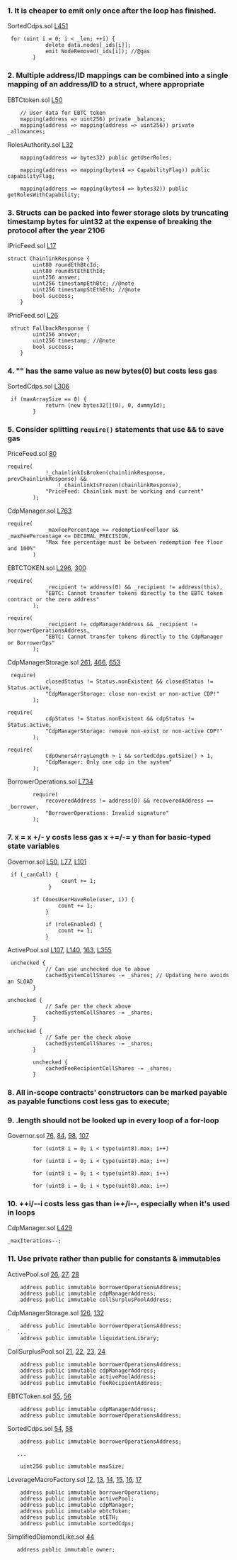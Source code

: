 ### 1.  It is cheaper to emit only once after the loop has finished.

   SortedCdps.sol [L451](https://github.com/code-423n4/2023-10-badger/blob/f2f2e2cf9965a1020661d179af46cb49e993cb7e/packages/contracts/contracts/SortedCdps.sol#L451)
   ```
    for (uint i = 0; i < _len; ++i) {
               delete data.nodes[_ids[i]];
               emit NodeRemoved(_ids[i]); //@gas 
           }
   ```

### 2. Multiple address/ID mappings can be combined into a single mapping of an address/ID to a struct, where appropriate

EBTCtoken.sol [L50](https://github.com/code-423n4/2023-10-badger/blob/f2f2e2cf9965a1020661d179af46cb49e993cb7e/packages/contracts/contracts/EBTCToken.sol#L50)
```
    // User data for EBTC token
    mapping(address => uint256) private _balances;
    mapping(address => mapping(address => uint256)) private _allowances;
```

RolesAuthority.sol [L32](https://github.com/code-423n4/2023-10-badger/blob/f2f2e2cf9965a1020661d179af46cb49e993cb7e/packages/contracts/contracts/Dependencies/RolesAuthority.sol#L32)
```
    mapping(address => bytes32) public getUserRoles;

    mapping(address => mapping(bytes4 => CapabilityFlag)) public capabilityFlag;

    mapping(address => mapping(bytes4 => bytes32)) public getRolesWithCapability;
```

### 3. Structs can be packed into fewer storage slots by truncating timestamp bytes for uint32 at the expense of breaking the protocol after the year 2106

IPricFeed.sol [L17](https://github.com/code-423n4/2023-10-badger/blob/f2f2e2cf9965a1020661d179af46cb49e993cb7e/packages/contracts/contracts/Interfaces/IPriceFeed.sol#L17)
```
struct ChainlinkResponse {
        uint80 roundEthBtcId;
        uint80 roundStEthEthId;
        uint256 answer;
        uint256 timestampEthBtc; //@note
        uint256 timestampStEthEth; //@note
        bool success;
    }
```

IPricFeed.sol [L26](https://github.com/code-423n4/2023-10-badger/blob/f2f2e2cf9965a1020661d179af46cb49e993cb7e/packages/contracts/contracts/Interfaces/IPriceFeed.sol#L26)
```
 struct FallbackResponse {
        uint256 answer;
        uint256 timestamp; //@note
        bool success;
    }

```

### 4. "" has the same value as new bytes(0) but costs less gas

SortedCdps.sol [L306](https://github.com/code-423n4/2023-10-badger/blob/f2f2e2cf9965a1020661d179af46cb49e993cb7e/packages/contracts/contracts/SortedCdps.sol#L306)
```
 if (maxArraySize == 0) {
            return (new bytes32[](0), 0, dummyId);  
        }
```
### 5. Consider splitting `require()` statements that use && to save gas

PriceFeed.sol [80](https://github.com/code-423n4/2023-10-badger/blob/f2f2e2cf9965a1020661d179af46cb49e993cb7e/packages/contracts/contracts/PriceFeed.sol#L80)
```
require(
            !_chainlinkIsBroken(chainlinkResponse, prevChainlinkResponse) &&
                !_chainlinkIsFrozen(chainlinkResponse),
            "PriceFeed: Chainlink must be working and current"
        );
```
CdpManager.sol [L763](https://github.com/code-423n4/2023-10-badger/blob/f2f2e2cf9965a1020661d179af46cb49e993cb7e/packages/contracts/contracts/CdpManager.sol#L763)
```
require(
            _maxFeePercentage >= redemptionFeeFloor && _maxFeePercentage <= DECIMAL_PRECISION,
            "Max fee percentage must be between redemption fee floor and 100%"
        )
```

EBTCTOKEN.sol [L296](https://github.com/code-423n4/2023-10-badger/blob/f2f2e2cf9965a1020661d179af46cb49e993cb7e/packages/contracts/contracts/EBTCToken.sol#L296), [300](https://github.com/code-423n4/2023-10-badger/blob/f2f2e2cf9965a1020661d179af46cb49e993cb7e/packages/contracts/contracts/EBTCToken.sol#L301)
```
require(
            _recipient != address(0) && _recipient != address(this),
            "EBTC: Cannot transfer tokens directly to the EBTC token contract or the zero address"
        );
```

```
require(
            _recipient != cdpManagerAddress && _recipient != borrowerOperationsAddress,
            "EBTC: Cannot transfer tokens directly to the CdpManager or BorrowerOps"
        );
```
CdpManagerStorage.sol [261](https://github.com/code-423n4/2023-10-badger/blob/f2f2e2cf9965a1020661d179af46cb49e993cb7e/packages/contracts/contracts/CdpManagerStorage.sol#L261), [466](https://github.com/code-423n4/2023-10-badger/blob/f2f2e2cf9965a1020661d179af46cb49e993cb7e/packages/contracts/contracts/CdpManagerStorage.sol#L466), [653](https://github.com/code-423n4/2023-10-badger/blob/f2f2e2cf9965a1020661d179af46cb49e993cb7e/packages/contracts/contracts/CdpManagerStorage.sol#L653)

```
 require(
            closedStatus != Status.nonExistent && closedStatus != Status.active,
            "CdpManagerStorage: close non-exist or non-active CDP!"
        );
```
```
require(
            cdpStatus != Status.nonExistent && cdpStatus != Status.active,
            "CdpManagerStorage: remove non-exist or non-active CDP!"
        );
```
```
require(
            CdpOwnersArrayLength > 1 && sortedCdps.getSize() > 1,
            "CdpManager: Only one cdp in the system"
        );
```
BorrowerOperations.sol [L734](https://github.com/code-423n4/2023-10-badger/blob/f2f2e2cf9965a1020661d179af46cb49e993cb7e/packages/contracts/contracts/BorrowerOperations.sol#L734)

```
        require(
            recoveredAddress != address(0) && recoveredAddress == _borrower,
            "BorrowerOperations: Invalid signature"
        );
```

### 7. x = x +/- y costs less gas  x +=/-= y than for basic-typed state variables
Governor.sol [L50](https://github.com/code-423n4/2023-10-badger/blob/f2f2e2cf9965a1020661d179af46cb49e993cb7e/packages/contracts/contracts/Governor.sol#L50), [L77](https://github.com/code-423n4/2023-10-badger/blob/f2f2e2cf9965a1020661d179af46cb49e993cb7e/packages/contracts/contracts/Governor.sol#L77), [L101](https://github.com/code-423n4/2023-10-badger/blob/f2f2e2cf9965a1020661d179af46cb49e993cb7e/packages/contracts/contracts/Governor.sol#L101)

```
 if (_canCall) {
                 count += 1;
             }
```
```
        if (doesUserHaveRole(user, i)) {
                count += 1;
            }
```
```
            if (roleEnabled) {
                count += 1;
            }
```

ActivePool.sol [L107](https://github.com/code-423n4/2023-10-badger/blob/f2f2e2cf9965a1020661d179af46cb49e993cb7e/packages/contracts/contracts/ActivePool.sol#L107), [L140](https://github.com/code-423n4/2023-10-badger/blob/f2f2e2cf9965a1020661d179af46cb49e993cb7e/packages/contracts/contracts/ActivePool.sol#L140), [163](https://github.com/code-423n4/2023-10-badger/blob/f2f2e2cf9965a1020661d179af46cb49e993cb7e/packages/contracts/contracts/ActivePool.sol#L163), [L355](https://github.com/code-423n4/2023-10-badger/blob/f2f2e2cf9965a1020661d179af46cb49e993cb7e/packages/contracts/contracts/ActivePool.sol#L355)

```
 unchecked {
            // Can use unchecked due to above
            cachedSystemCollShares -= _shares; // Updating here avoids an SLOAD
        }
```

```
unchecked {
            // Safe per the check above
            cachedSystemCollShares -= _shares;
        }
```

```
unchecked {
            // Safe per the check above
            cachedSystemCollShares -= _shares;
        }
```

```
        unchecked {
            cachedFeeRecipientCollShares -= _shares;
        }

```

### 8. All in-scope contracts' constructors can be marked payable as payable functions cost less gas to execute;

### 9. <array>.length should not be looked up in every loop of a for-loop

Governor.sol [76](https://github.com/code-423n4/2023-10-badger/blob/f2f2e2cf9965a1020661d179af46cb49e993cb7e/packages/contracts/contracts/Governor.sol#L76), [84](https://github.com/code-423n4/2023-10-badger/blob/f2f2e2cf9965a1020661d179af46cb49e993cb7e/packages/contracts/contracts/Governor.sol#L84), [98](https://github.com/code-423n4/2023-10-badger/blob/f2f2e2cf9965a1020661d179af46cb49e993cb7e/packages/contracts/contracts/Governor.sol#L98), [107](https://github.com/code-423n4/2023-10-badger/blob/f2f2e2cf9965a1020661d179af46cb49e993cb7e/packages/contracts/contracts/Governor.sol#L107)

```
        for (uint8 i = 0; i < type(uint8).max; i++)
```
```
        for (uint8 i = 0; i < type(uint8).max; i++)
```
```
        for (uint8 i = 0; i < type(uint8).max; i++)
```
```
        for (uint8 i = 0; i < type(uint8).max; i++)
```

### 10. ++i/--i costs less gas than i++/i--, especially when it's used in loops 

CdpManager.sol [L429](https://github.com/code-423n4/2023-10-badger/blob/f2f2e2cf9965a1020661d179af46cb49e993cb7e/packages/contracts/contracts/CdpManager.sol#L429)
```
_maxIterations--; 
```

### 11. Use private rather than public for constants & immutables

ActivePool.sol [26](https://github.com/code-423n4/2023-10-badger/blob/f2f2e2cf9965a1020661d179af46cb49e993cb7e/packages/contracts/contracts/ActivePool.sol#L26), [27](https://github.com/code-423n4/2023-10-badger/blob/f2f2e2cf9965a1020661d179af46cb49e993cb7e/packages/contracts/contracts/ActivePool.sol#L6), [28](https://github.com/code-423n4/2023-10-badger/blob/f2f2e2cf9965a1020661d179af46cb49e993cb7e/packages/contracts/contracts/ActivePool.sol#L6)

```
    address public immutable borrowerOperationsAddress;  
    address public immutable cdpManagerAddress;
    address public immutable collSurplusPoolAddress;
```
CdpManagerStorage.sol [126](https://github.com/code-423n4/2023-10-badger/blob/f2f2e2cf9965a1020661d179af46cb49e993cb7e/packages/contracts/contracts/CdpManagerStorage.sol#L126), [132](https://github.com/code-423n4/2023-10-badger/blob/f2f2e2cf9965a1020661d179af46cb49e993cb7e/packages/contracts/contracts/CdpManagerStorage.sol#L132)
```
    address public immutable borrowerOperationsAddress;
`  ...
    address public immutable liquidationLibrary;
```
CollSurplusPool.sol [21](https://github.com/code-423n4/2023-10-badger/blob/f2f2e2cf9965a1020661d179af46cb49e993cb7e/packages/contracts/contracts/CollSurplusPool.sol#L21), [22](https://github.com/code-423n4/2023-10-badger/blob/f2f2e2cf9965a1020661d179af46cb49e993cb7e/packages/contracts/contracts/CollSurplusPool.sol#L22), [23](https://github.com/code-423n4/2023-10-badger/blob/f2f2e2cf9965a1020661d179af46cb49e993cb7e/packages/contracts/contracts/CollSurplusPool.sol#L23), [24](https://github.com/code-423n4/2023-10-badger/blob/f2f2e2cf9965a1020661d179af46cb49e993cb7e/packages/contracts/contracts/CollSurplusPool.sol#L24)
```
    address public immutable borrowerOperationsAddress;
    address public immutable cdpManagerAddress;
    address public immutable activePoolAddress;
    address public immutable feeRecipientAddress;
```
EBTCToken.sol [55](https://github.com/code-423n4/2023-10-badger/blob/f2f2e2cf9965a1020661d179af46cb49e993cb7e/packages/contracts/contracts/EBTCToken.sol#L55), [56](https://github.com/code-423n4/2023-10-badger/blob/f2f2e2cf9965a1020661d179af46cb49e993cb7e/packages/contracts/contracts/EBTCToken.sol#L56)
```
    address public immutable cdpManagerAddress;
    address public immutable borrowerOperationsAddress;
```

SortedCdps.sol [54](https://github.com/code-423n4/2023-10-badger/blob/f2f2e2cf9965a1020661d179af46cb49e993cb7e/packages/contracts/contracts/SortedCdps.sol#L54), [58](https://github.com/code-423n4/2023-10-badger/blob/f2f2e2cf9965a1020661d179af46cb49e993cb7e/packages/contracts/contracts/SortedCdps.sol#L58)
```
    address public immutable borrowerOperationsAddress;

   ...

    uint256 public immutable maxSize;
```
LeverageMacroFactory.sol [12](https://github.com/code-423n4/2023-10-badger/blob/f2f2e2cf9965a1020661d179af46cb49e993cb7e/packages/contracts/contracts/LeverageMacroFactory.sol#L12), [13](https://github.com/code-423n4/2023-10-badger/blob/f2f2e2cf9965a1020661d179af46cb49e993cb7e/packages/contracts/contracts/LeverageMacroFactory.sol#L13), [14](https://github.com/code-423n4/2023-10-badger/blob/f2f2e2cf9965a1020661d179af46cb49e993cb7e/packages/contracts/contracts/LeverageMacroFactory.sol#L14), [15](https://github.com/code-423n4/2023-10-badger/blob/f2f2e2cf9965a1020661d179af46cb49e993cb7e/packages/contracts/contracts/LeverageMacroFactory.sol#L15), [16](https://github.com/code-423n4/2023-10-badger/blob/f2f2e2cf9965a1020661d179af46cb49e993cb7e/packages/contracts/contracts/LeverageMacroFactory.sol#L16), [17](https://github.com/code-423n4/2023-10-badger/blob/f2f2e2cf9965a1020661d179af46cb49e993cb7e/packages/contracts/contracts/LeverageMacroFactory.sol#L17)
```
    address public immutable borrowerOperations;
    address public immutable activePool;
    address public immutable cdpManager;
    address public immutable ebtcToken;
    address public immutable stETH;
    address public immutable sortedCdps;
```

SimplifiedDiamondLike.sol [44](https://github.com/code-423n4/2023-10-badger/blob/f2f2e2cf9965a1020661d179af46cb49e993cb7e/packages/contracts/contracts/SimplifiedDiamondLike.sol#L44)
```
   address public immutable owner;
```

